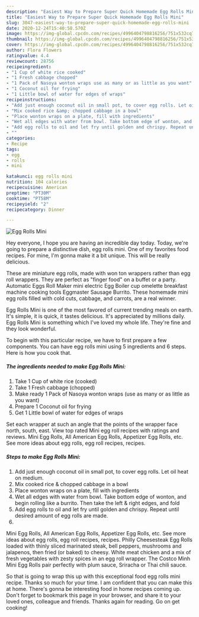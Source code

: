 ```yaml
---
description: "Easiest Way to Prepare Super Quick Homemade Egg Rolls Mini"
title: "Easiest Way to Prepare Super Quick Homemade Egg Rolls Mini"
slug: 3047-easiest-way-to-prepare-super-quick-homemade-egg-rolls-mini
date: 2020-12-24T15:40:58.570Z
image: https://img-global.cpcdn.com/recipes/4996404798816256/751x532cq70/egg-rolls-mini-recipe-main-photo.jpg
thumbnail: https://img-global.cpcdn.com/recipes/4996404798816256/751x532cq70/egg-rolls-mini-recipe-main-photo.jpg
cover: https://img-global.cpcdn.com/recipes/4996404798816256/751x532cq70/egg-rolls-mini-recipe-main-photo.jpg
author: Flora Flowers
ratingvalue: 4.4
reviewcount: 28756
recipeingredient:
- "1 Cup of white rice cooked"
- "1 Fresh cabbage chopped"
- "1 Pack of Nasoya wonton wraps use as many or as little as you want"
- "1 Coconut oil for frying"
- "1 Little bowl of water for edges of wraps"
recipeinstructions:
- "Add just enough coconut oil in small pot, to cover egg rolls. Let oil heat on medium."
- "Mix cooked rice &amp; chopped cabbage in a bowl"
- "Place wonton wraps on a plate, fill with ingredients"
- "Wet all edges with water from bowl. Take bottom edge of wonton, and begin rolling like a burrito. Then take the left &amp; right edges, and fold"
- "Add egg rolls to oil and let fry until golden and chrispy. Repeat until desired amount of egg rolls are made."
- ""
categories:
- Recipe
tags:
- egg
- rolls
- mini

katakunci: egg rolls mini 
nutrition: 104 calories
recipecuisine: American
preptime: "PT30M"
cooktime: "PT58M"
recipeyield: "2"
recipecategory: Dinner

---
```



![Egg Rolls Mini](https://img-global.cpcdn.com/recipes/4996404798816256/751x532cq70/egg-rolls-mini-recipe-main-photo.jpg)

Hey everyone, I hope you are having an incredible day today. Today, we're going to prepare a distinctive dish, egg rolls mini. One of my favorites food recipes. For mine, I'm gonna make it a bit unique. This will be really delicious.

These are miniature egg rolls, made with won ton wrappers rather than egg roll wrappers. They are perfect as &#34;finger food&#34; on a buffet or a party. Automatic Eggs Roll Maker mini electric Egg Boiler cup omelette breakfast machine cooking tools Eggmaster Sausage Burrito. These homemade mini egg rolls filled with cold cuts, cabbage, and carrots, are a real winner.

Egg Rolls Mini is one of the most favored of current trending meals on earth. It's simple, it is quick, it tastes delicious. It's appreciated by millions daily. Egg Rolls Mini is something which I've loved my whole life. They're fine and they look wonderful.


To begin with this particular recipe, we have to first prepare a few components. You can have egg rolls mini using 5 ingredients and 6 steps. Here is how you cook that.

<!--inarticleads1-->

##### The ingredients needed to make Egg Rolls Mini:

1. Take 1 Cup of white rice (cooked)
1. Take 1 Fresh cabbage (chopped)
1. Make ready 1 Pack of Nasoya wonton wraps (use as many or as little as you want)
1. Prepare 1 Coconut oil for frying
1. Get 1 Little bowl of water for edges of wraps


Set each wrapper at such an angle that the points of the wrapper face north, south, east. View top rated Mini egg roll recipes with ratings and reviews. Mini Egg Rolls, All American Egg Rolls, Appetizer Egg Rolls, etc. See more ideas about egg rolls, egg roll recipes, recipes. 

<!--inarticleads2-->

##### Steps to make Egg Rolls Mini:

1. Add just enough coconut oil in small pot, to cover egg rolls. Let oil heat on medium.
1. Mix cooked rice &amp; chopped cabbage in a bowl
1. Place wonton wraps on a plate, fill with ingredients
1. Wet all edges with water from bowl. Take bottom edge of wonton, and begin rolling like a burrito. Then take the left &amp; right edges, and fold
1. Add egg rolls to oil and let fry until golden and chrispy. Repeat until desired amount of egg rolls are made.
1. 


Mini Egg Rolls, All American Egg Rolls, Appetizer Egg Rolls, etc. See more ideas about egg rolls, egg roll recipes, recipes. Philly Cheesesteak Egg Rolls loaded with thinly sliced marinated steak, bell peppers, mushrooms and jalapenos, then fried (or baked) to cheesy. White meat chicken and a mix of fresh vegetables with zesty spices in an egg roll wrapper. The Costco Minh Mini Egg Rolls pair perfectly with plum sauce, Sriracha or Thai chili sauce. 

So that is going to wrap this up with this exceptional food egg rolls mini recipe. Thanks so much for your time. I am confident that you can make this at home. There's gonna be interesting food in home recipes coming up. Don't forget to bookmark this page in your browser, and share it to your loved ones, colleague and friends. Thanks again for reading. Go on get cooking!
